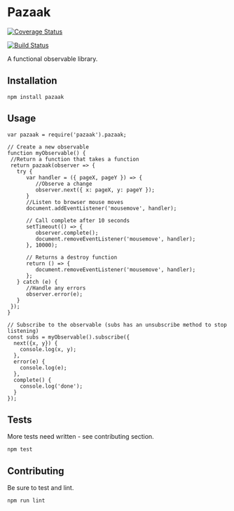 Pazaak 
======
[![Coverage Status](https://coveralls.io/repos/github/ohmfox/pazaak/badge.svg)](https://coveralls.io/github/ohmfox/pazaak)

[![Build
Status](https://travis-ci.org/ohmfox/pazaak.svg?branch=master)](https://travis-ci.org/ohmfox/pazaak)


A functional observable library.

## Installation

`npm install pazaak`

## Usage

```
var pazaak = require('pazaak').pazaak;

// Create a new observable
function myObservable() {
 //Return a function that takes a function
 return pazaak(observer => {
   try {
      var handler = ({ pageX, pageY }) => {
         //Observe a change
         observer.next({ x: pageX, y: pageY });
      }
      //Listen to browser mouse moves
      document.addEventListener('mousemove', handler);

      // Call complete after 10 seconds
      setTimeout(() => {
         observer.complete();
         document.removeEventListener('mousemove', handler);
      }, 10000);

      // Returns a destroy function
      return () => {
         document.removeEventListener('mousemove', handler);
      };
   } catch (e) {
      //Handle any errors
      observer.error(e);
   }
 });
}

// Subscribe to the observable (subs has an unsubscribe method to stop listening)
const subs = myObservable().subscribe({
  next({x, y}) {
    console.log(x, y);
  },
  error(e) {
    console.log(e);
  },
  complete() {
    console.log('done');
  }
});

```

## Tests

More tests need written - see contributing section.

`npm test`

## Contributing

Be sure to test and lint.

`npm run lint`

